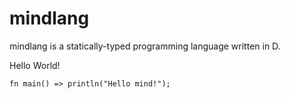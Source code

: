 # mindlang

mindlang is a statically-typed programming language written in D.

Hello World!

```
fn main() => println("Hello mind!");
```
